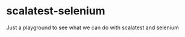 scalatest-selenium
==================

Just a playground to see what we can do with scalatest and selenium

